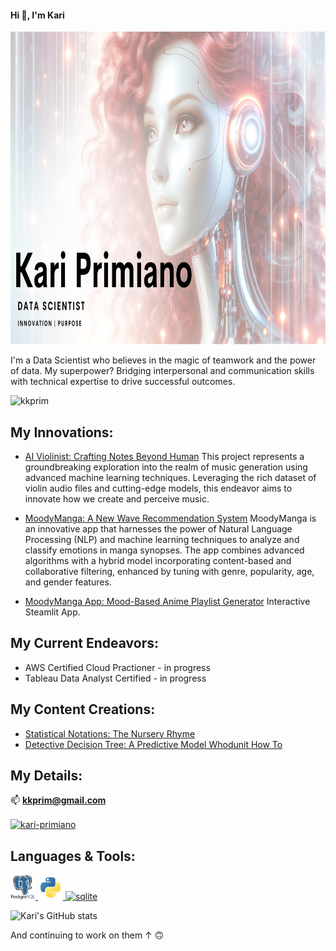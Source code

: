 <h4 align="left">Hi 👋, I'm Kari</h4>
<img src="KP_Banner_Image.png" alt="KP_Data_Science" width="950" height="500"/>

I'm a Data Scientist who believes in the magic of teamwork and the power of data. My superpower? Bridging interpersonal and communication skills with technical expertise to drive successful outcomes.

<p align="left"> <img src="https://komarev.com/ghpvc/?username=kkprim&label=Profile%20views&color=0e75b6&style=flat" alt="kkprim" /> </p>


## My Innovations:

- [AI Violinist: Crafting Notes Beyond Human](https://github.com/kkprim/Neural-Net-Generative-AI-Violin-Composition)
  This project represents a groundbreaking exploration into the realm of music generation using advanced machine learning techniques. Leveraging the rich dataset of violin audio files and cutting-edge models, this endeavor 
  aims to innovate how we create and perceive music.

- [MoodyManga: A New Wave Recommendation System](https://github.com/kkprim/MoodyManga_Mood_Based_Anime_Playlist_App)
  MoodyManga is an innovative app that harnesses the power of Natural Language Processing (NLP) and machine learning techniques to analyze and classify emotions in manga synopses. The app combines advanced algorithms with 
  a hybrid model incorporating content-based and collaborative filtering, enhanced by tuning with genre, popularity, age, and gender features.

- [MoodyManga App: Mood-Based Anime Playlist Generator](https://moody-manga-app-ginakari.streamlit.app/)
  Interactive Steamlit App.

## My Current Endeavors: 

- AWS Certified Cloud Practioner - in progress
- Tableau Data Analyst Certified - in progress

## My Content Creations:

- [Statistical Notations: The Nursery Rhyme](https://medium.com/@kkprim/statistical-notations-the-nursery-rhyme-a9e165286c57)
- [Detective Decision Tree: A Predictive Model Whodunit How To](https://medium.com/@kkprim/detective-decision-tree-a-predictive-model-whodunit-how-to-28103319fcd0)

## My Details:
📫 **kkprim@gmail.com**
<p align="left">
<a href="https://linkedin.com/in/kari-primiano" target="blank"><img align="center" src="https://raw.githubusercontent.com/rahuldkjain/github-profile-readme-generator/master/src/images/icons/Social/linked-in-alt.svg" alt="kari-primiano" height="30" width="40" /></a>
</p>

## Languages & Tools: 
<p align="left"> <a href="https://www.postgresql.org" target="_blank" rel="noreferrer"> <img src="https://raw.githubusercontent.com/devicons/devicon/master/icons/postgresql/postgresql-original-wordmark.svg" alt="postgresql" width="40" height="40"/> </a> <a href="https://www.python.org" target="_blank" rel="noreferrer"> <img src="https://raw.githubusercontent.com/devicons/devicon/master/icons/python/python-original.svg" alt="python" width="40" height="40"/> </a> <a href="https://www.sqlite.org/" target="_blank" rel="noreferrer"> <img src="https://www.vectorlogo.zone/logos/sqlite/sqlite-icon.svg" alt="sqlite" width="40" height="40"/> </a> </p>

![Kari's GitHub stats](https://github-readme-stats.vercel.app/api?username=kkprim&show_icons=true&theme=tokyonight)
<p align="left">And continuing to work on them &#x2191; &#128579;</p>

